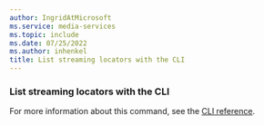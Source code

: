 ```yaml
---
author: IngridAtMicrosoft
ms.service: media-services
ms.topic: include
ms.date: 07/25/2022
ms.author: inhenkel
title: List streaming locators with the CLI
---
```


### List streaming locators with the CLI

For more information about this command, see the [CLI reference](/cli/azure/ams/streaming-locator?view=azure-cli-latest&preserve-view=true#az-ams-streaming-locator-list).
